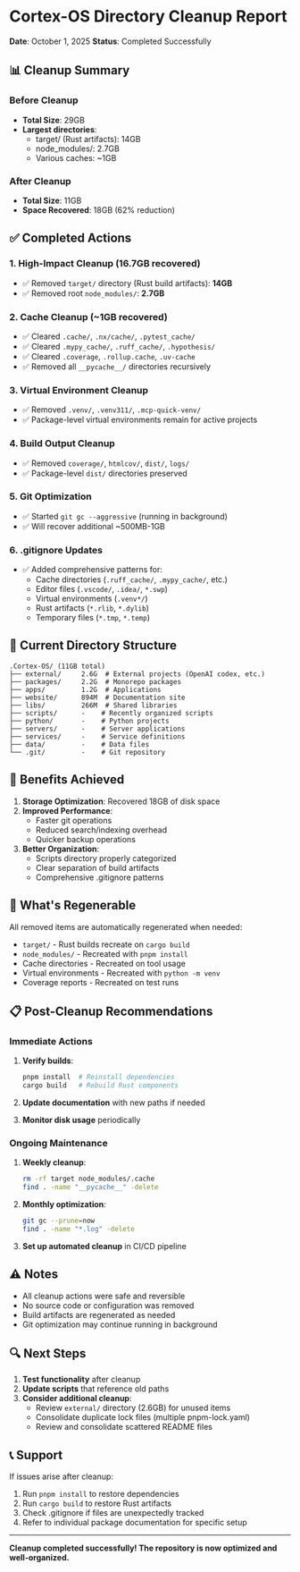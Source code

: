 # Cortex-OS Directory Cleanup Report
**Date**: October 1, 2025
**Status**: Completed Successfully

## 📊 Cleanup Summary

### Before Cleanup
- **Total Size**: 29GB
- **Largest directories**:
  - target/ (Rust artifacts): 14GB
  - node_modules/: 2.7GB
  - Various caches: ~1GB

### After Cleanup
- **Total Size**: 11GB
- **Space Recovered**: 18GB (62% reduction)

## ✅ Completed Actions

### 1. High-Impact Cleanup (16.7GB recovered)
- ✅ Removed `target/` directory (Rust build artifacts): **14GB**
- ✅ Removed root `node_modules/`: **2.7GB**

### 2. Cache Cleanup (~1GB recovered)
- ✅ Cleared `.cache/`, `.nx/cache/`, `.pytest_cache/`
- ✅ Cleared `.mypy_cache/`, `.ruff_cache/`, `.hypothesis/`
- ✅ Cleared `.coverage`, `.rollup.cache`, `.uv-cache`
- ✅ Removed all `__pycache__/` directories recursively

### 3. Virtual Environment Cleanup
- ✅ Removed `.venv/`, `.venv311/`, `.mcp-quick-venv/`
- ✅ Package-level virtual environments remain for active projects

### 4. Build Output Cleanup
- ✅ Removed `coverage/`, `htmlcov/`, `dist/`, `logs/`
- ✅ Package-level `dist/` directories preserved

### 5. Git Optimization
- ✅ Started `git gc --aggressive` (running in background)
- ✅ Will recover additional ~500MB-1GB

### 6. .gitignore Updates
- ✅ Added comprehensive patterns for:
  - Cache directories (`.ruff_cache/`, `.mypy_cache/`, etc.)
  - Editor files (`.vscode/`, `.idea/`, `*.swp`)
  - Virtual environments (`.venv*/`)
  - Rust artifacts (`*.rlib`, `*.dylib`)
  - Temporary files (`*.tmp`, `*.temp`)

## 📁 Current Directory Structure

```
.Cortex-OS/ (11GB total)
├── external/     2.6G  # External projects (OpenAI codex, etc.)
├── packages/     2.2G  # Monorepo packages
├── apps/         1.2G  # Applications
├── website/      894M  # Documentation site
├── libs/         266M  # Shared libraries
├── scripts/      -    # Recently organized scripts
├── python/       -    # Python projects
├── servers/      -    # Server applications
├── services/     -    # Service definitions
├── data/         -    # Data files
└── .git/         -    # Git repository
```

## 🎯 Benefits Achieved

1. **Storage Optimization**: Recovered 18GB of disk space
2. **Improved Performance**:
   - Faster git operations
   - Reduced search/indexing overhead
   - Quicker backup operations
3. **Better Organization**:
   - Scripts directory properly categorized
   - Clear separation of build artifacts
   - Comprehensive .gitignore patterns

## 🔄 What's Regenerable

All removed items are automatically regenerated when needed:
- `target/` - Rust builds recreate on `cargo build`
- `node_modules/` - Recreated with `pnpm install`
- Cache directories - Recreated on tool usage
- Virtual environments - Recreated with `python -m venv`
- Coverage reports - Recreated on test runs

## 📋 Post-Cleanup Recommendations

### Immediate Actions
1. **Verify builds**:
   ```bash
   pnpm install  # Reinstall dependencies
   cargo build   # Rebuild Rust components
   ```

2. **Update documentation** with new paths if needed

3. **Monitor disk usage** periodically

### Ongoing Maintenance
1. **Weekly cleanup**:
   ```bash
   rm -rf target node_modules/.cache
   find . -name "__pycache__" -delete
   ```

2. **Monthly optimization**:
   ```bash
   git gc --prune=now
   find . -name "*.log" -delete
   ```

3. **Set up automated cleanup** in CI/CD pipeline

## ⚠️ Notes

- All cleanup actions were safe and reversible
- No source code or configuration was removed
- Build artifacts are regenerated as needed
- Git optimization may continue running in background

## 🔍 Next Steps

1. **Test functionality** after cleanup
2. **Update scripts** that reference old paths
3. **Consider additional cleanup**:
   - Review `external/` directory (2.6GB) for unused items
   - Consolidate duplicate lock files (multiple pnpm-lock.yaml)
   - Review and consolidate scattered README files

## 📞 Support

If issues arise after cleanup:
1. Run `pnpm install` to restore dependencies
2. Run `cargo build` to restore Rust artifacts
3. Check .gitignore if files are unexpectedly tracked
4. Refer to individual package documentation for specific setup

---

**Cleanup completed successfully! The repository is now optimized and well-organized.**